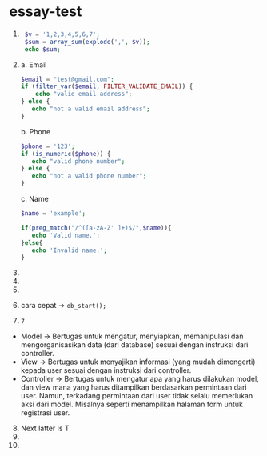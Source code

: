 # essay-test

1. ```php 
    $v = '1,2,3,4,5,6,7';
    $sum = array_sum(explode(',', $v));
    echo $sum;
    ```
1. a. Email
   ```php
   $email = "test@gmail.com";
   if (filter_var($email, FILTER_VALIDATE_EMAIL)) {
       echo "valid email address";
   } else {
      echo "not a valid email address";
   }
   ```
   
   b. Phone
   ```php
   $phone = '123';
   if (is_numeric($phone)) {
      echo "valid phone number";
   } else {
      echo "not a valid phone number";
   }
   ```
   
   c. Name
   ```php
   $name = 'example';

   if(preg_match("/^([a-zA-Z' ]+)$/",$name)){
      echo 'Valid name.';
   }else{
      echo 'Invalid name.';
   }
   ```
  1.
  1.
  1.
  1. cara cepat -> `ob_start();`
  1. `7`
  - Model -> Bertugas untuk mengatur, menyiapkan, memanipulasi dan mengorganisasikan data (dari database) sesuai dengan     instruksi dari controller.
  - View -> Bertugas untuk menyajikan informasi (yang mudah dimengerti) kepada user sesuai dengan instruksi dari controller.
  - Controller -> Bertugas untuk mengatur apa yang harus dilakukan model, dan view mana yang harus ditampilkan berdasarkan permintaan dari user. Namun, terkadang permintaan dari user tidak selalu memerlukan aksi dari model. Misalnya seperti menampilkan halaman form untuk registrasi user.
  8. Next latter is T
  9.
  10.

